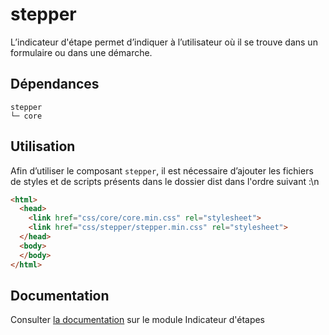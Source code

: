 # stepper

L’indicateur d'étape permet d’indiquer à l’utilisateur où il se trouve dans un formulaire ou dans une démarche.

## Dépendances
```shell
stepper
└─ core
```

## Utilisation
Afin d’utiliser le composant `stepper`, il est nécessaire d’ajouter les fichiers de styles et de scripts présents dans le dossier dist dans l'ordre suivant :\n
```html
<html>
  <head>
    <link href="css/core/core.min.css" rel="stylesheet">
    <link href="css/stepper/stepper.min.css" rel="stylesheet">
  </head>
  <body>
  </body>
</html>
```

## Documentation

Consulter [la documentation](https://www.systeme-de-design.gouv.fr/elements-d-interface/composants/indicateur-d-etape) sur le module Indicateur d'étapes